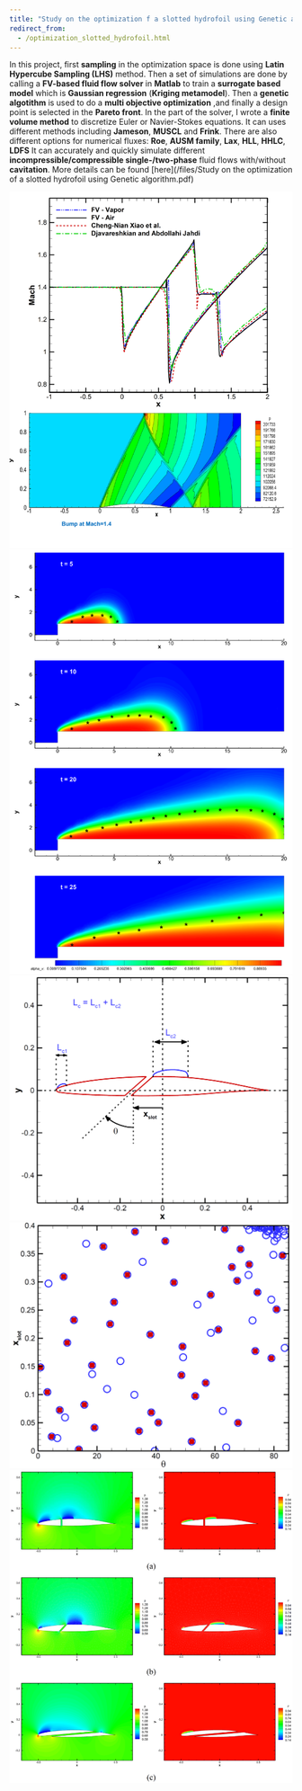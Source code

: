 ```yaml
---
title: "Study on the optimization f a slotted hydrofoil using Genetic algorithm (C++ and Matlab)"
redirect_from: 
  - /optimization_slotted_hydrofoil.html
---
```



In this project, first **sampling** in the optimization space is done using **Latin Hypercube Sampling (LHS)** method. Then a set of simulations are done by calling a **FV-based fluid flow solver** in **Matlab** to train a **surrogate based model** which is **Gaussian regression** (**Kriging metamodel**).
Then a **genetic algotithm** is used to do a **multi objective optimization** ,and finally a design point is selected in the **Pareto front**. 
In the part of the solver, I wrote a **finite volume method** to discretize Euler or Navier-Stokes equations. It can uses different methods including **Jameson**, **MUSCL** and **Frink**. 
There are also different options for numerical fluxes: **Roe**, **AUSM family**, **Lax**, **HLL**, **HHLC**, **LDFS**
It can accurately and quickly simulate different **incompressible/compressible single-/two-phase** fluid flows with/without **cavitation**.
More details can be found [here](/files/Study on the optimization of a slotted hydrofoil using Genetic algorithm.pdf)

![validation_bump](/files/optimization_slotted_hydrofoil/Picture1.png)
![validation_cavitation](/files/optimization_slotted_hydrofoil/Picture2.png)
![hptimization_geometry](/files/optimization_slotted_hydrofoil/Picture3.png)
![hptimization_samples](/files/optimization_slotted_hydrofoil/Picture4.png)
![hptimization_some_results](/files/optimization_slotted_hydrofoil/Picture5.png)

